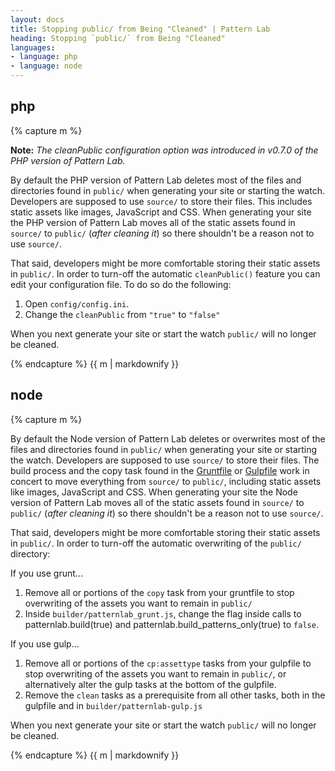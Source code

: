```yaml
---
layout: docs
title: Stopping public/ from Being "Cleaned" | Pattern Lab
heading: Stopping `public/` from Being "Cleaned"
languages:
- language: php
- language: node
---
```


<!--- start php -->

<div class="tab-panel" id="php">
<h2 class="language-title">php</h2>

{% capture m %}

**Note:** *The cleanPublic configuration option was introduced in v0.7.0 of the PHP version of Pattern Lab.*

By default the PHP version of Pattern Lab deletes most of the files and directories found in `public/` when generating your site or starting the watch. Developers are supposed to use `source/` to store their files. This includes static assets like images, JavaScript and CSS. When generating your site the PHP version of Pattern Lab moves all of the static assets found in `source/` to `public/` (_after cleaning it_) so there shouldn't be a reason not to use `source/`.

That said, developers might be more comfortable storing their static assets in `public/`. In order to turn-off the automatic `cleanPublic()` feature you can edit your configuration file. To do so do the following:

1. Open `config/config.ini`.
2. Change the `cleanPublic` from `"true"` to `"false"`

When you next generate your site or start the watch `public/` will no longer be cleaned.

{% endcapture %}
{{ m | markdownify }}

</div>

<!--- end php -->


<!--- start node -->

<div class="tab-panel" id="node">
<h2 class="language-title">node</h2>

{% capture m %}

By default the Node version of Pattern Lab deletes or overwrites most of the files and directories found in `public/` when generating your site or starting the watch. Developers are supposed to use `source/` to store their files. The build process and the copy task found in the [Gruntfile]() or [Gulpfile]() work in concert to move everything from `source/` to `public/`, including static assets like images, JavaScript and CSS. When generating your site the Node version of Pattern Lab moves all of the static assets found in `source/` to `public/` (_after cleaning it_) so there shouldn't be a reason not to use `source/`.

That said, developers might be more comfortable storing their static assets in `public/`. In order to turn-off the automatic overwriting of the `public/` directory:

If you use grunt...

1. Remove all or portions of the `copy` task from your gruntfile to stop overwriting of the assets you want to remain in `public/`
2. Inside `builder/patternlab_grunt.js`, change the flag inside calls to patternlab.build(true) and patternlab.build_patterns_only(true) to `false`.  

If you use gulp...

1. Remove all or portions of the `cp:assettype` tasks from your gulpfile to stop overwriting of the assets you want to remain in `public/`, or alternatively alter the gulp tasks at the bottom of the gulpfile.
2. Remove the `clean` tasks as a prerequisite from all other tasks, both in the gulpfile and in `builder/patternlab-gulp.js`

When you next generate your site or start the watch `public/` will no longer be cleaned.

{% endcapture %}
{{ m | markdownify }}

</div>

<!--- end node -->
